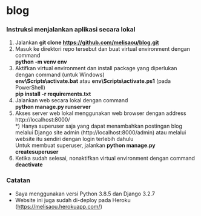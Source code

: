 # blog

### Instruksi menjalankan aplikasi secara lokal
1. Jalankan **git clone https://github.com/melisaou/blog.git**
2. Masuk ke direktori repo tersebut dan buat virtual environment dengan command<br>
**python -m venv env**
3. Aktifkan virtual environment dan install package yang diperlukan dengan command
(untuk Windows)<br>
**env\Scripts\activate.bat** atau **env\Scripts\activate.ps1** (pada
PowerShell)<br>
**pip install -r requirements.txt**
4. Jalankan web secara lokal dengan command<br>
**python manage.py runserver**
5. Akses server web lokal menggunakan web browser dengan address
http://localhost:8000/ <br>
*) Hanya superuser saja yang dapat menambahkan postingan blog melalui Django
site admin (http://localhost:8000/admin) atau melalui website itu sendiri
dengan login terlebih dahulu <br>
Untuk membuat superuser, jalankan **python manage.py createsuperuser**
6. Ketika sudah selesai, nonaktifkan virtual environment dengan command
**deactivate**

### Catatan
* Saya menggunakan versi Python 3.8.5 dan Django 3.2.7
* Website ini juga sudah di-deploy pada Heroku (https://melisaou.herokuapp.com/)